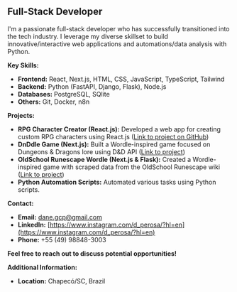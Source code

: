 <!--
**dan-perosa/dan-perosa** is a ✨ _special_ ✨ repository because its `README.md` (this file) appears on your GitHub profile.

Here are some ideas to get you started:

- 🔭 I’m currently working on ...
- 🌱 I’m currently learning ...
- 👯 I’m looking to collaborate on ...
- 🤔 I’m looking for help with ...
- 💬 Ask me about ...
- 📫 How to reach me: ...
- 😄 Pronouns: ...
- ⚡ Fun fact: ...
-->
## Full-Stack Developer

I'm a passionate full-stack developer who has successfully transitioned into the tech industry. I leverage my diverse skillset to build innovative/interactive web applications and automations/data analysis with Python.

**Key Skills:**

* **Frontend:** React, Next.js, HTML, CSS, JavaScript, TypeScript, Tailwind
* **Backend:** Python (FastAPI, Django, Flask), Node.js
* **Databases:** PostgreSQL, SQlite
* **Others:** Git, Docker, n8n

**Projects:**

* **RPG Character Creator (React.js):** Developed a web app for creating custom RPG characters using React.js ([Link to project on GitHub](https://github.com/dan-perosa/CS50-Final-project))
* **DnDdle Game (Next.js):** Built a Wordle-inspired game focused on Dungeons & Dragons lore using D&D API ([Link to project](https://dan-perosa.github.io/dnddle/))
* **OldSchool Runescape Wordle (Next.js & Flask):** Created a Wordle-inspired game with scraped data from the OldSchool Runescape wiki ([Link to project](https://dan-perosa.github.io/osrsdle/))
* **Python Automation Scripts:** Automated various tasks using Python scripts.

**Contact:**

* **Email:** dane.gcp@gmail.com
* **LinkedIn:** [https://www.instagram.com/d_perosa/?hl=en](https://www.instagram.com/d_perosa/?hl=en)
* **Phone:** +55 (49) 98848-3003

**Feel free to reach out to discuss potential opportunities!**

**Additional Information:**

* **Location:** Chapecó/SC, Brazil

